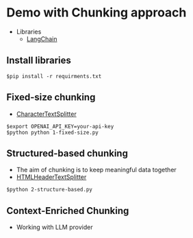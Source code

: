 # Demo with Chunking approach
* Libraries
  * [LangChain](https://python.langchain.com/docs/how_to/)

## Install libraries
```
$pip install -r requirments.txt
```

## Fixed-size chunking
* [CharacterTextSplitter](https://python.langchain.com/docs/how_to/character_text_splitter/)

```
$export OPENAI_API_KEY=your-api-key
$python python 1-fixed-size.py
```


## Structured-based chunking
* The aim of chunking is to keep meaningful data together
* [HTMLHeaderTextSplitter](https://python.langchain.com/docs/how_to/HTML_header_metadata_splitter/)

```
$python 2-structure-based.py
```

## Context-Enriched Chunking
* Working with LLM provider

